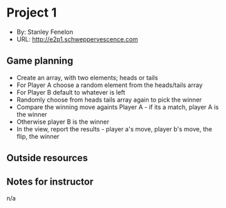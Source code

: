 # Project 1
+ By: Stanley Fenelon
+ URL: <http://e2p1.schweppervescence.com>

## Game planning
+ Create an array, with two elements; heads or tails
+ For Player A choose a random element from the heads/tails array
+ For Player B default to whatever is left
+ Randomly choose from heads tails array again to pick the winner
+ Compare the winning move againts Player A - if its a match, player A is the winner
+ Otherwise player B is the winner
+ In the view, report the results - player a's move, player b's move, the flip, the winner


## Outside resources

## Notes for instructor
n/a